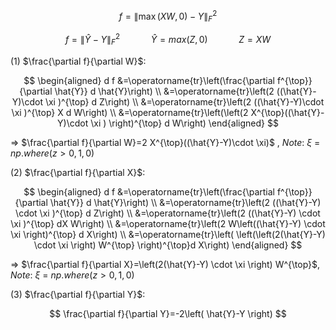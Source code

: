 

$$
f=\|\max (X W, 0)-Y\|_F^2
$$

$$
f=\|\hat{Y}-Y\|_F^2  \quad  \quad \quad  \hat{Y} = max(Z,0) \quad \quad  \quad Z = XW
$$


$(1)$ $\frac{\partial f}{\partial W}$:

$$
\begin{aligned}
d f &=\operatorname{tr}\left(\frac{\partial f^{\top}}{\partial \hat{Y}} d \hat{Y}\right) \\
&=\operatorname{tr}\left(2 ((\hat{Y}-Y)\cdot \xi  )^{\top} d Z\right) \\
&=\operatorname{tr}\left(2 ((\hat{Y}-Y)\cdot \xi )^{\top}  X d W\right) \\
&=\operatorname{tr}\left(\left(2 X^{\top}((\hat{Y}-Y)\cdot \xi ) \right)^{\top} d W\right)
\end{aligned}
$$

$\Rightarrow$ $\frac{\partial f}{\partial W}=2 X^{\top}((\hat{Y}-Y)\cdot \xi)$ , $Note$:  $\xi$ = $np.where(z>0, 1, 0)$

$(2)$  $\frac{\partial f}{\partial X}$: 

$$
\begin{aligned}
d f &=\operatorname{tr}\left(\frac{\partial f^{\top}}{\partial \hat{Y}} d \hat{Y}\right) \\
&=\operatorname{tr}\left(2 ((\hat{Y}-Y) \cdot \xi )^{\top} d Z\right) \\
&=\operatorname{tr}\left(2 ((\hat{Y}-Y)  \cdot \xi )^{\top}  dX  W\right) \\
&=\operatorname{tr}\left(2 W\left((\hat{Y}-Y) \cdot \xi \right)^{\top} d X\right) \\
&=\operatorname{tr}\left( \left(\left(2(\hat{Y}-Y) \cdot \xi \right) W^{\top} \right)^{\top}d X\right)
\end{aligned}
$$        

$\Rightarrow$  $\frac{\partial f}{\partial X}=\left(2(\hat{Y}-Y) \cdot \xi \right) W^{\top}$, $Note$:  $\xi$ = $np.where(z>0, 1, 0)$

$(3)$ $\frac{\partial f}{\partial Y}$:

$$
\frac{\partial f}{\partial Y}=-2\left( \hat{Y}-Y \right)
$$
